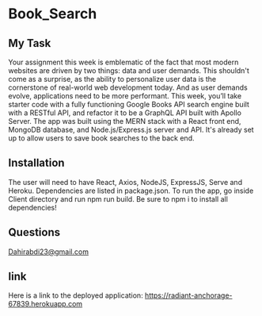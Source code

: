 # Book_Search

## My Task
Your assignment this week is emblematic of the fact that most modern websites are driven by two things: data and user demands. This shouldn't come as a surprise, as the ability to personalize user data is the cornerstone of real-world web development today. And as user demands evolve, applications need to be more performant.
This week, you’ll take starter code with a fully functioning Google Books API search engine built with a RESTful API, and refactor it to be a GraphQL API built with Apollo Server. The app was built using the MERN stack with a React front end, MongoDB database, and Node.js/Express.js server and API. It's already set up to allow users to save book searches to the back end.

## Installation
The user will need to have React, Axios, NodeJS, ExpressJS, Serve and Heroku. Dependencies are listed in package.json. To run the app, go inside Client directory and run npm run build. Be sure to npm i to install all dependencies!

## Questions
Dahirabdi23@gmail.com

## link

Here is a link to the deployed application: 
https://radiant-anchorage-67839.herokuapp.com
